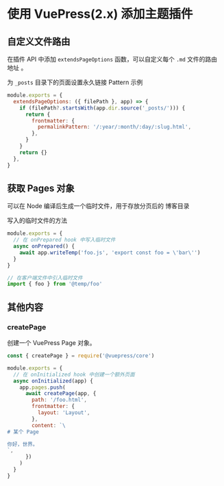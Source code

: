 # 使用 VuePress(2.x) 添加主题插件

## 自定义文件路由

在插件 API 中添加 `extendsPageOptions` 函数，可以自定义每个 `.md` 文件的路由地址 。

为 `_posts` 目录下的页面设置永久链接 Pattern 示例

```js
module.exports = {
  extendsPageOptions: ({ filePath }, app) => {
    if (filePath?.startsWith(app.dir.source('_posts/'))) {
      return {
        frontmatter: {
          permalinkPattern: '/:year/:month/:day/:slug.html',
        },
      }
    }
    return {}
  },
}
```



## 获取 Pages 对象

可以在 Node 编译后生成一个临时文件，用于存放分页后的 博客目录

写入的临时文件的方法

```js
module.exports = {
  // 在 onPrepared hook 中写入临时文件
  async onPrepared() {
    await app.writeTemp('foo.js', 'export const foo = \'bar\'')
  }
}
```

```js
// 在客户端文件中引入临时文件
import { foo } from '@temp/foo'
```

## 其他内容

###  createPage

创建一个 VuePress Page 对象。

```js
const { createPage } = require('@vuepress/core')

module.exports = {
  // 在 onInitialized hook 中创建一个额外页面
  async onInitialized(app) {
    app.pages.push(
      await createPage(app, {
        path: '/foo.html',
        frontmatter: {
          layout: 'Layout',
        },
        content: `\
# 某个 Page

你好，世界。
`,
      })
    )
  }
}
```


